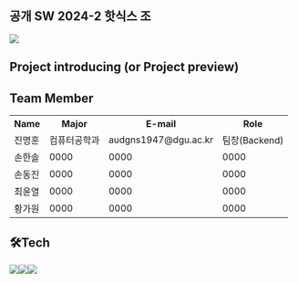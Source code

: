 ## 공개 SW 2024-2 핫식스 조 
<img src="https://capsule-render.vercel.app/api?type=waving&color=auto&height=300&section=header&text=Project%20Name&fontSize=60" />

<h2>Project introducing (or Project preview)</h2>


<h2><i class="fa-solid fa-person"></i>Team Member</h2>
  <table>
    <tr>
      <th scope=col>Name</th>
      <th scope=col>Major</th>
      <th scope=col>E-mail</th>
      <th scope=col>Role</th>
    </tr>
    <tr>
      <td>진명훈</td>
      <td>컴퓨터공학과</td>
      <td>audgns1947@dgu.ac.kr</td>
      <td>팀장(Backend)</td>
    </tr>
    <tr>
      <td>손한솔</td>
      <td>0000</td>
      <td>0000</td>
      <td>0000</td>
    </tr>
    <tr>
      <td>손동진</td>
      <td>0000</td>
      <td>0000</td>
      <td>0000</td>
    </tr>
    <tr>
      <td>최윤열</td>
      <td>0000</td>
      <td>0000</td>
      <td>0000</td>
    </tr>
    <tr>
      <td>황가원</td>
      <td>0000</td>
      <td>0000</td>
      <td>0000</td>
    </tr>
  </table>

## 🛠️Tech

<img src="https://img.shields.io/badge/Github-000000?style=for-the-badge&logo=github&logoColor=white"/><img src="https://img.shields.io/badge/SpringBoot-98dd6d?style=for-the-badge&logo=SpringBoot&logoColor=white"/><img src="https://img.shields.io/badge/React-ff0101?style=for-the-badge&logo=React&logoColor=white"/>




